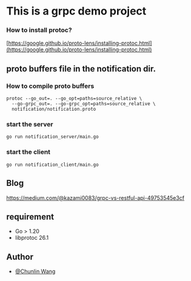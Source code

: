 # This is a grpc demo project

### How to install protoc?
[https://google.github.io/proto-lens/installing-protoc.html](https://google.github.io/proto-lens/installing-protoc.html)

## proto buffers file in the notification dir.

### How to compile proto buffers

```shell
protoc --go_out=. --go_opt=paths=source_relative \
  --go-grpc_out=. --go-grpc_opt=paths=source_relative \
  notification/notification.proto
```

### start the server
```shell
go run notification_server/main.go
```

### start the client
```shell
go run notification_client/main.go
```

## Blog
https://medium.com/@kazami0083/grpc-vs-restful-api-49753545e3cf

## requirement
- Go > 1.20
- libprotoc 26.1

## Author
* [@Chunlin Wang](https://www.linkedin.com/in/chunlin-wang-b606b159/)